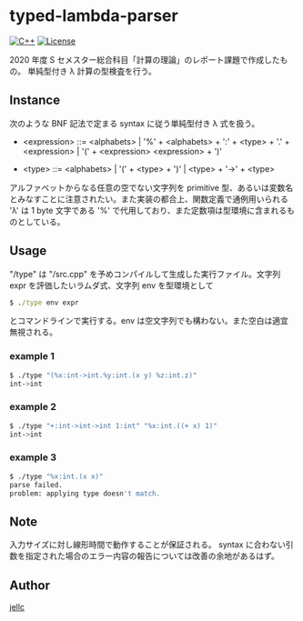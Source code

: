 # typed-lambda-parser

[![C++](https://img.shields.io/badge/C++-11-green)](https://github.com/jellc/typed-lambda-parser/blob/master/src.cpp)
[![License](https://img.shields.io/badge/licence-MIT-blue)](https://github.com/jellc/typed-lambda-parser/blob/master/LICENSE)

2020 年度 S セメスター総合科目「計算の理論」のレポート課題で作成したもの。
単純型付き λ 計算の型検査を行う。

## Instance

次のような BNF 記法で定まる syntax に従う単純型付き λ 式を扱う。

- \<expression> ::= \<alphabets> | '%' + \<alphabets> + ':' + \<type> + '.' + \<expression> | '(' + \<expression> \<expression> + ')'

- \<type> ::= \<alphabets> | '(' + \<type> + ')' | \<type> + '->' + \<type>

アルファベットからなる任意の空でない文字列を primitive 型、あるいは変数名とみなすことに注意されたい。また実装の都合上、関数定義で通例用いられる 'λ' は 1 byte 文字である '%' で代用しており、また定数項は型環境に含まれるものとしている。

## Usage

"/type" は "/src.cpp" を予めコンパイルして生成した実行ファイル。文字列 expr を評価したいラムダ式、文字列 env を型環境として

```cmd
$ ./type env expr
```

とコマンドラインで実行する。env は空文字列でも構わない。また空白は適宜無視される。

### example 1

```bash
$ ./type "(%x:int->int.%y:int.(x y) %z:int.z)"
int->int
```

### example 2

```bash
$ ./type "+:int->int->int 1:int" "%x:int.((+ x) 1)"
int->int
```

### example 3

```bash
$ ./type "%x:int.(x x)"
parse failed.
problem: applying type doesn't match.
```

## Note

入力サイズに対し線形時間で動作することが保証される。
syntax に合わない引数を指定された場合のエラー内容の報告については改善の余地があるはず。

## Author

[jellc](https://github.com/jellc)

